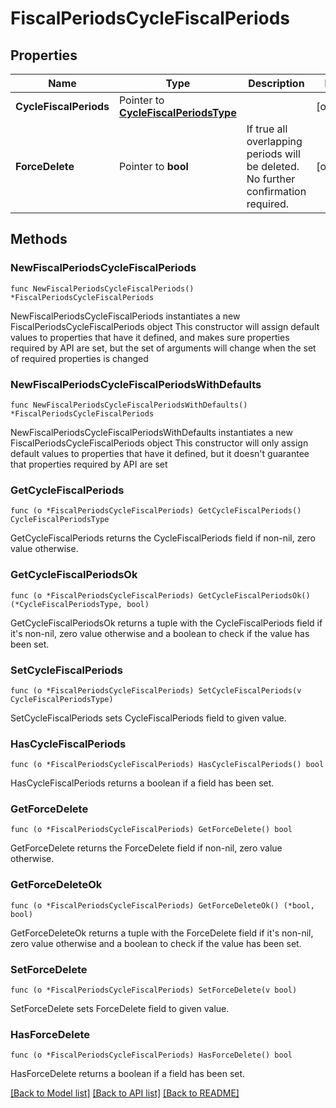 # FiscalPeriodsCycleFiscalPeriods

## Properties

Name | Type | Description | Notes
------------ | ------------- | ------------- | -------------
**CycleFiscalPeriods** | Pointer to [**CycleFiscalPeriodsType**](CycleFiscalPeriodsType.md) |  | [optional] 
**ForceDelete** | Pointer to **bool** | If true all overlapping periods will be deleted. No further confirmation required. | [optional] 

## Methods

### NewFiscalPeriodsCycleFiscalPeriods

`func NewFiscalPeriodsCycleFiscalPeriods() *FiscalPeriodsCycleFiscalPeriods`

NewFiscalPeriodsCycleFiscalPeriods instantiates a new FiscalPeriodsCycleFiscalPeriods object
This constructor will assign default values to properties that have it defined,
and makes sure properties required by API are set, but the set of arguments
will change when the set of required properties is changed

### NewFiscalPeriodsCycleFiscalPeriodsWithDefaults

`func NewFiscalPeriodsCycleFiscalPeriodsWithDefaults() *FiscalPeriodsCycleFiscalPeriods`

NewFiscalPeriodsCycleFiscalPeriodsWithDefaults instantiates a new FiscalPeriodsCycleFiscalPeriods object
This constructor will only assign default values to properties that have it defined,
but it doesn't guarantee that properties required by API are set

### GetCycleFiscalPeriods

`func (o *FiscalPeriodsCycleFiscalPeriods) GetCycleFiscalPeriods() CycleFiscalPeriodsType`

GetCycleFiscalPeriods returns the CycleFiscalPeriods field if non-nil, zero value otherwise.

### GetCycleFiscalPeriodsOk

`func (o *FiscalPeriodsCycleFiscalPeriods) GetCycleFiscalPeriodsOk() (*CycleFiscalPeriodsType, bool)`

GetCycleFiscalPeriodsOk returns a tuple with the CycleFiscalPeriods field if it's non-nil, zero value otherwise
and a boolean to check if the value has been set.

### SetCycleFiscalPeriods

`func (o *FiscalPeriodsCycleFiscalPeriods) SetCycleFiscalPeriods(v CycleFiscalPeriodsType)`

SetCycleFiscalPeriods sets CycleFiscalPeriods field to given value.

### HasCycleFiscalPeriods

`func (o *FiscalPeriodsCycleFiscalPeriods) HasCycleFiscalPeriods() bool`

HasCycleFiscalPeriods returns a boolean if a field has been set.

### GetForceDelete

`func (o *FiscalPeriodsCycleFiscalPeriods) GetForceDelete() bool`

GetForceDelete returns the ForceDelete field if non-nil, zero value otherwise.

### GetForceDeleteOk

`func (o *FiscalPeriodsCycleFiscalPeriods) GetForceDeleteOk() (*bool, bool)`

GetForceDeleteOk returns a tuple with the ForceDelete field if it's non-nil, zero value otherwise
and a boolean to check if the value has been set.

### SetForceDelete

`func (o *FiscalPeriodsCycleFiscalPeriods) SetForceDelete(v bool)`

SetForceDelete sets ForceDelete field to given value.

### HasForceDelete

`func (o *FiscalPeriodsCycleFiscalPeriods) HasForceDelete() bool`

HasForceDelete returns a boolean if a field has been set.


[[Back to Model list]](../README.md#documentation-for-models) [[Back to API list]](../README.md#documentation-for-api-endpoints) [[Back to README]](../README.md)


